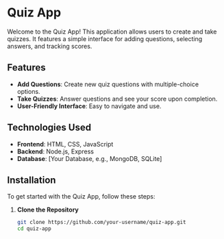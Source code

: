 # Quiz App

Welcome to the Quiz App! This application allows users to create and take quizzes. It features a simple interface for adding questions, selecting answers, and tracking scores.

## Features

- **Add Questions**: Create new quiz questions with multiple-choice options.
- **Take Quizzes**: Answer questions and see your score upon completion.
- **User-Friendly Interface**: Easy to navigate and use.

## Technologies Used

- **Frontend**: HTML, CSS, JavaScript
- **Backend**: Node.js, Express
- **Database**: [Your Database, e.g., MongoDB, SQLite]

## Installation

To get started with the Quiz App, follow these steps:

1. **Clone the Repository**

   ```bash
   git clone https://github.com/your-username/quiz-app.git
   cd quiz-app
